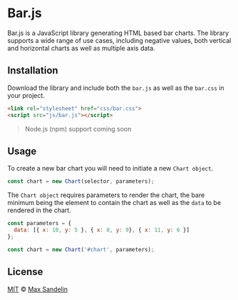 # Bar.js

Bar.js is a JavaScript library generating HTML based bar charts. The library supports a wide range of use cases, including negative values, both vertical and horizontal charts as well as multiple axis data.

## Installation

Download the library and include both the `bar.js` as well as the `bar.css` in your project.
```html
<link rel="stylesheet" href="css/bar.css">
<script src="js/bar.js"></script>
```

> Node.js (npm) support coming soon

## Usage
To create a new bar chart you will need to initiate a new `Chart object`.

```js
const chart = new Chart(selector, parameters);
```

The `Chart object` requires parameters to render the chart, the bare minimum being the element to contain the chart as well as the `data` to be rendered in the chart.

```js
const parameters = {
  data: [{ x: 10, y: 5 }, { x: 8, y: 9}, { x: 11, y: 6 }]
};

const chart = new Chart('#chart', parameters);
```

## License
[MIT](LICENSE.md) © [Max Sandelin](https://github.com/themaxsandelin)
